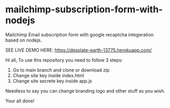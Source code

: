# mailchimp-subscription-form-with-nodejs

Mailchimp Email subscription form with google recaptcha integeration based on nodejs.

SEE LIVE DEMO HERE: https://desolate-earth-13775.herokuapp.com/

Hi all, To use this repository you need to follow 3 steps:

1. Go to main branch and clone or download zip
2. Change site key inside index.html
3. Change site secrete key inside app.js


Needless to say you can change branding logo and other stuff as you wish.

Your all done!
